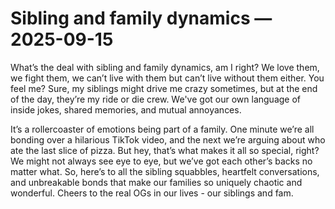 # Sibling and family dynamics — 2025-09-15

What’s the deal with sibling and family dynamics, am I right? We love them, we fight them, we can’t live with them but can’t live without them either. You feel me? Sure, my siblings might drive me crazy sometimes, but at the end of the day, they’re my ride or die crew. We've got our own language of inside jokes, shared memories, and mutual annoyances. 

It’s a rollercoaster of emotions being part of a family. One minute we’re all bonding over a hilarious TikTok video, and the next we’re arguing about who ate the last slice of pizza. But hey, that’s what makes it all so special, right? We might not always see eye to eye, but we’ve got each other’s backs no matter what. So, here’s to all the sibling squabbles, heartfelt conversations, and unbreakable bonds that make our families so uniquely chaotic and wonderful. Cheers to the real OGs in our lives - our siblings and fam.
